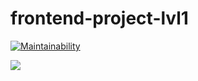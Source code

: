 # frontend-project-lvl1

[![Maintainability](https://api.codeclimate.com/v1/badges/68ff4a20fe294c5ed261/maintainability)](https://codeclimate.com/github/Vasya231/frontend-project-lvl1/maintainability)

![](https://github.com/Vasya231/frontend-project-lvl1/workflows/CI/badge.svg)
